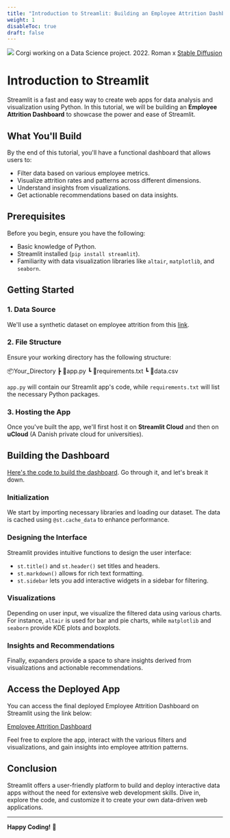 ```yaml
---
title: "Introduction to Streamlit: Building an Employee Attrition Dashboard"
weight: 1
disableToc: true
draft: false
---
```



![](/ds22/images/ds_corgi.png)
Corgi working on a Data Science project. 2022. Roman x [Stable Diffusion](https://stability.ai/blog/stable-diffusion-public-release)

# Introduction to Streamlit

Streamlit is a fast and easy way to create web apps for data analysis and visualization using Python. In this tutorial, we will be building an **Employee Attrition Dashboard** to showcase the power and ease of Streamlit.

## What You'll Build

By the end of this tutorial, you'll have a functional dashboard that allows users to:
- Filter data based on various employee metrics.
- Visualize attrition rates and patterns across different dimensions.
- Understand insights from visualizations.
- Get actionable recommendations based on data insights.

## Prerequisites

Before you begin, ensure you have the following:
- Basic knowledge of Python.
- Streamlit installed (`pip install streamlit`).
- Familiarity with data visualization libraries like `altair`, `matplotlib`, and `seaborn`.

## Getting Started

### 1. Data Source

We'll use a synthetic dataset on employee attrition from this [link](https://raw.githubusercontent.com/aaubs/ds-master/main/apps/M1-attrition-streamlit/HR-Employee-Attrition-synth.csv).

### 2. File Structure

Ensure your working directory has the following structure:

📦Your_Directory
 ┣ 📜app.py
 ┗ 📜requirements.txt
 ┗ 📜data.csv


`app.py` will contain our Streamlit app's code, while `requirements.txt` will list the necessary Python packages.

### 3. Hosting the App

Once you've built the app, we'll first host it on **Streamlit Cloud** and then on **uCloud** (A Danish private cloud for universities).

## Building the Dashboard

[Here's the code to build the dashboard](https://github.com/aaubs/ds-master/blob/main/apps/M1-attrition-streamlit/app.py). Go through it, and let's break it down.


### Initialization

We start by importing necessary libraries and loading our dataset. The data is cached using `@st.cache_data` to enhance performance.

### Designing the Interface

Streamlit provides intuitive functions to design the user interface:
- `st.title()` and `st.header()` set titles and headers.
- `st.markdown()` allows for rich text formatting.
- `st.sidebar` lets you add interactive widgets in a sidebar for filtering.

### Visualizations

Depending on user input, we visualize the filtered data using various charts. For instance, `altair` is used for bar and pie charts, while `matplotlib` and `seaborn` provide KDE plots and boxplots.

### Insights and Recommendations

Finally, expanders provide a space to share insights derived from visualizations and actionable recommendations.

## Access the Deployed App

You can access the final deployed Employee Attrition Dashboard on Streamlit using the link below:

[Employee Attrition Dashboard](https://m1-attrition-app-5axd6zprgn57jmwujpjuhn.streamlit.app)

Feel free to explore the app, interact with the various filters and visualizations, and gain insights into employee attrition patterns.


## Conclusion

Streamlit offers a user-friendly platform to build and deploy interactive data apps without the need for extensive web development skills. Dive in, explore the code, and customize it to create your own data-driven web applications.

---

**Happy Coding!** 🚀
